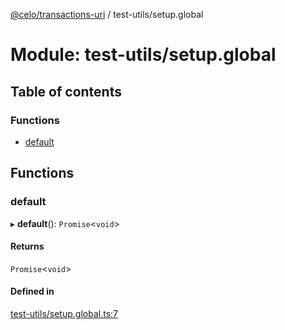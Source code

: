 [@celo/transactions-uri](../README.md) / test-utils/setup.global

# Module: test-utils/setup.global

## Table of contents

### Functions

- [default](test_utils_setup_global.md#default)

## Functions

### default

▸ **default**(): `Promise`\<`void`\>

#### Returns

`Promise`\<`void`\>

#### Defined in

[test-utils/setup.global.ts:7](https://github.com/celo-org/developer-tooling/blob/master/packages/sdk/transactions-uri/src/test-utils/setup.global.ts#L7)
